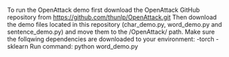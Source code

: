 To run the OpenAttack demo first download the OpenAttack GitHub repository from https://github.com/thunlp/OpenAttack.git
Then download the demo files located in this repository (char_demo.py, word_demo.py and sentence_demo.py) and move them to the /OpenAttack/ path.
Make sure the follqwing dependencies are downloaded to your environment:
  -torch
  -sklearn
Run command:
python word_demo.py
